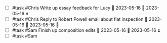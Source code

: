 - [ ] #task #Chris Write up essay feedback for Lucy 📅 2023-05-16 🛫 2023-05-16 ⏫ 
- [ ] #task #Chris Reply to Robert Powell email about flat inspection 📅 2023-05-16 🛫 2023-05-16 🔼 
- [ ] #task #Sam Finish up composition edits 📅 2023-05-16 🛫 2023-05-16 ⏫ 
- [ ] #task #Sam 